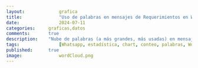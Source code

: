 ```yaml
---
layout: 			grafica
title:  			"Uso de palabras en mensajes de Requerimientos en WhatsApp"
date:   			2024-07-11
categories: 	graficas,datos
comments: 		true
description: 	"Nube de palabras (a más grandes, más usadas) en mensajes de requerimiento en más de 30 grupos de WhatsApp. Se recogen sólo palabras que se hayan repetido en al menos 10 mensajes, caracteres alfanuméricos, sólo números que formen parte de palabras (como '5to') y de los últimos 7 días. La muestra actual va del 7/7/2024 al 15/7/2024"
tags: 				[Whatsapp, estadística, chart, conteo, palabras, WordCloud, Requerimieno, casa, norte, alquiler, anillo]
published: 		true
image: 				wordCloud.png
---
```




  <canvas id="wordCloudChart"></canvas>

  <script>
    // Datos JSON
    var data = [{
  "count": 884,
  "word": "casa"
},
{
  "count": 820,
  "word": "anillo"
},
{
  "count": 754,
  "word": "norte"
},
{
  "count": 671,
  "word": "dormitorios"
},
{
  "count": 656,
  "word": "alquiler"
},
{
  "count": 561,
  "word": "venta"
},
{
  "count": 424,
  "word": "departamento"
},
{
  "count": 421,
  "word": "compra"
},
{
  "count": 420,
  "word": "equipetrol"
},
{
  "count": 386,
  "word": "condominio"
},
{
  "count": 371,
  "word": "ppto"
},
{
  "count": 365,
  "word": "terreno"
},
{
  "count": 239,
  "word": "dentro"
},
{
  "count": 225,
  "word": "4to"
},
{
  "count": 208,
  "word": "acorde"
},
{
  "count": 204,
  "word": "5to"
},
{
  "count": 202,
  "word": "monoambiente"
},
{
  "count": 191,
  "word": "alemana"
},
{
  "count": 190,
  "word": "pago"
},
{
  "count": 174,
  "word": "dormitorio"
},
{
  "count": 168,
  "word": "anticretico"
},
{
  "count": 167,
  "word": "amoblado"
},
{
  "count": 161,
  "word": "contado"
},
{
  "count": 159,
  "word": "oficial"
},
{
  "count": 159,
  "word": "urubo"
},
{
  "count": 153,
  "word": "beni"
},
{
  "count": 147,
  "word": "avenida"
},
{
  "count": 142,
  "word": "fuera"
},
{
  "count": 140,
  "word": "parqueo"
},
{
  "count": 139,
  "word": "solo"
},
{
  "count": 139,
  "word": "urgente"
},
{
  "count": 138,
  "word": "dpto"
},
{
  "count": 137,
  "word": "máximo"
},
{
  "count": 131,
  "word": "tipo"
},
{
  "count": 128,
  "word": "requiero"
},
{
  "count": 124,
  "word": "habitaciones"
},
{
  "count": 119,
  "word": "garaje"
},
{
  "count": 118,
  "word": "oeste"
},
{
  "count": 118,
  "word": "sur"
},
{
  "count": 118,
  "word": "banzer"
},
{
  "count": 117,
  "word": "cerca"
},
{
  "count": 109,
  "word": "preferencia"
},
{
  "count": 107,
  "word": "comercial"
},
{
  "count": 106,
  "word": "inmediata"
},
{
  "count": 102,
  "word": "8vo"
},
{
  "count": 102,
  "word": "6to"
},
{
  "count": 100,
  "word": "superficie"
},
{
  "count": 98,
  "word": "puede"
},
{
  "count": 95,
  "word": "radial"
},
{
  "count": 93,
  "word": "usd"
},
{
  "count": 93,
  "word": "depto"
},
{
  "count": 88,
  "word": "ser"
},
{
  "count": 84,
  "word": "zonas"
},
{
  "count": 82,
  "word": "maximo"
},
{
  "count": 80,
  "word": "max"
},
{
  "count": 74,
  "word": "cambio"
},
{
  "count": 69,
  "word": "7mo"
},
{
  "count": 67,
  "word": "cualquier"
},
{
  "count": 67,
  "word": "local"
},
{
  "count": 66,
  "word": "tenga"
},
{
  "count": 66,
  "word": "toma"
},
{
  "count": 66,
  "word": "doble"
},
{
  "count": 63,
  "word": "dorm"
},
{
  "count": 63,
  "word": "isuto"
},
{
  "count": 60,
  "word": "contacto"
},
{
  "count": 59,
  "word": "amplio"
},
{
  "count": 59,
  "word": "piscina"
},
{
  "count": 58,
  "word": "efectivo"
},
{
  "count": 56,
  "word": "2do"
},
{
  "count": 55,
  "word": "canal"
},
{
  "count": 55,
  "word": "dependencias"
},
{
  "count": 54,
  "word": "este"
},
{
  "count": 54,
  "word": "guardia"
},
{
  "count": 54,
  "word": "ideal"
},
{
  "count": 54,
  "word": "busch"
},
{
  "count": 51,
  "word": "san"
},
{
  "count": 51,
  "word": "edificio"
},
{
  "count": 49,
  "word": "mínimo"
},
{
  "count": 48,
  "word": "oficina"
},
{
  "count": 48,
  "word": "dumont"
},
{
  "count": 48,
  "word": "frente"
},
{
  "count": 47,
  "word": "abierto"
},
{
  "count": 46,
  "word": "sirari"
},
{
  "count": 46,
  "word": "amoblar"
},
{
  "count": 46,
  "word": "características"
},
{
  "count": 45,
  "word": "santos"
},
{
  "count": 43,
  "word": "centro"
},
{
  "count": 43,
  "word": "vivienda"
},
{
  "count": 42,
  "word": "nueva"
},
{
  "count": 42,
  "word": "entrega"
},
{
  "count": 42,
  "word": "remax"
},
{
  "count": 41,
  "word": "coronado"
},
{
  "count": 41,
  "word": "sirve"
},
{
  "count": 41,
  "word": "roca"
},
{
  "count": 40,
  "word": "suite"
},
{
  "count": 40,
  "word": "dos"
},
{
  "count": 40,
  "word": "demás"
},
{
  "count": 40,
  "word": "palmas"
},
{
  "count": 40,
  "word": "mil"
},
{
  "count": 40,
  "word": "hoy"
},
{
  "count": 40,
  "word": "independiente"
},
{
  "count": 39,
  "word": "agente"
},
{
  "count": 39,
  "word": "sociales"
},
{
  "count": 38,
  "word": "expensas"
},
{
  "count": 37,
  "word": "dólares"
},
{
  "count": 36,
  "word": "sky"
},
{
  "count": 36,
  "word": "bolivianos"
},
{
  "count": 36,
  "word": "alrededores"
},
{
  "count": 35,
  "word": "vehículos"
},
{
  "count": 35,
  "word": "urubó"
},
{
  "count": 35,
  "word": "inmueble"
},
{
  "count": 35,
  "word": "3er"
},
{
  "count": 35,
  "word": "paragua"
},
{
  "count": 35,
  "word": "mariana"
},
{
  "count": 35,
  "word": "vía"
},
{
  "count": 34,
  "word": "dependencia"
},
{
  "count": 34,
  "word": "muebles"
},
{
  "count": 34,
  "word": "ver"
},
{
  "count": 34,
  "word": "estrenar"
},
{
  "count": 34,
  "word": "patio"
},
{
  "count": 33,
  "word": "perrotta"
},
{
  "count": 33,
  "word": "negocio"
},
{
  "count": 33,
  "word": "cocina"
},
{
  "count": 33,
  "word": "sólo"
},
{
  "count": 33,
  "word": "nuevo"
},
{
  "count": 33,
  "word": "amoblada"
},
{
  "count": 32,
  "word": "buen"
},
{
  "count": 32,
  "word": "bancario"
},
{
  "count": 32,
  "word": "financiamiento"
},
{
  "count": 32,
  "word": "ubicación"
},
{
  "count": 31,
  "word": "infinity"
},
{
  "count": 31,
  "word": "universidad"
},
{
  "count": 31,
  "word": "calle"
},
{
  "count": 31,
  "word": "áreas"
},
{
  "count": 31,
  "word": "detalle"
},
{
  "count": 30,
  "word": "pirai"
},
{
  "count": 29,
  "word": "oficinas"
},
{
  "count": 29,
  "word": "balcón"
},
{
  "count": 29,
  "word": "antigua"
},
{
  "count": 29,
  "word": "moderna"
},
{
  "count": 29,
  "word": "empresa"
},
{
  "count": 29,
  "word": "pre"
},
{
  "count": 29,
  "word": "info"
},
{
  "count": 29,
  "word": "mejor"
},
{
  "count": 29,
  "word": "cusis"
},
{
  "count": 29,
  "word": "udabol"
},
{
  "count": 29,
  "word": "estado"
},
{
  "count": 28,
  "word": "precio"
},
{
  "count": 28,
  "word": "mutualista"
},
{
  "count": 28,
  "word": "pto"
},
{
  "count": 28,
  "word": "preventa"
},
{
  "count": 27,
  "word": "amplia"
},
{
  "count": 27,
  "word": "parque"
},
{
  "count": 27,
  "word": "quiñones"
},
{
  "count": 27,
  "word": "fabiana"
},
{
  "count": 27,
  "word": "información"
},
{
  "count": 27,
  "word": "cotoca"
},
{
  "count": 26,
  "word": "operacion"
},
{
  "count": 26,
  "word": "aprox"
},
{
  "count": 26,
  "word": "planta"
},
{
  "count": 25,
  "word": "anticrÉtico"
},
{
  "count": 25,
  "word": "principal"
},
{
  "count": 25,
  "word": "tiene"
},
{
  "count": 25,
  "word": "servicio"
},
{
  "count": 25,
  "word": "lujo"
},
{
  "count": 24,
  "word": "colegas"
},
{
  "count": 24,
  "word": "galpon"
},
{
  "count": 24,
  "word": "baño"
},
{
  "count": 24,
  "word": "barrio"
},
{
  "count": 23,
  "word": "baños"
},
{
  "count": 23,
  "word": "anticrético"
},
{
  "count": 23,
  "word": "9no"
},
{
  "count": 23,
  "word": "directo"
},
{
  "count": 23,
  "word": "similar"
},
{
  "count": 23,
  "word": "enviar"
},
{
  "count": 22,
  "word": "restaurante"
},
{
  "count": 22,
  "word": "inmobiliaria"
},
{
  "count": 22,
  "word": "condominios"
},
{
  "count": 22,
  "word": "hacienda"
},
{
  "count": 22,
  "word": "escritorio"
},
{
  "count": 22,
  "word": "ambientes"
},
{
  "count": 22,
  "word": "propietario"
},
{
  "count": 21,
  "word": "trato"
},
{
  "count": 21,
  "word": "ref"
},
{
  "count": 21,
  "word": "churrasquera"
},
{
  "count": 21,
  "word": "remanso"
},
{
  "count": 21,
  "word": "mayor"
},
{
  "count": 21,
  "word": "carretera"
},
{
  "count": 21,
  "word": "santa"
},
{
  "count": 21,
  "word": "minimo"
},
{
  "count": 21,
  "word": "cerrado"
},
{
  "count": 20,
  "word": "century"
},
{
  "count": 20,
  "word": "crédito"
},
{
  "count": 20,
  "word": "construcción"
},
{
  "count": 20,
  "word": "c21"
},
{
  "count": 20,
  "word": "colinas"
},
{
  "count": 20,
  "word": "virgen"
},
{
  "count": 20,
  "word": "presup"
},
{
  "count": 20,
  "word": "mts2"
},
{
  "count": 20,
  "word": "comisión"
},
{
  "count": 20,
  "word": "sup"
},
{
  "count": 20,
  "word": "galpón"
},
{
  "count": 20,
  "word": "500"
},
{
  "count": 20,
  "word": "propiedad"
},
{
  "count": 19,
  "word": "paga"
},
{
  "count": 19,
  "word": "meses"
},
{
  "count": 19,
  "word": "cruz"
},
{
  "count": 19,
  "word": "años"
},
{
  "count": 19,
  "word": "operaciÓn"
},
{
  "count": 19,
  "word": "preferentemente"
},
{
  "count": 18,
  "word": "mañana"
},
{
  "count": 18,
  "word": "pasos"
},
{
  "count": 18,
  "word": "urbari"
},
{
  "count": 18,
  "word": "inversión"
},
{
  "count": 18,
  "word": "sevillas"
},
{
  "count": 18,
  "word": "garage"
},
{
  "count": 17,
  "word": "aprobado"
},
{
  "count": 17,
  "word": "colina"
},
{
  "count": 17,
  "word": "hectáreas"
},
{
  "count": 17,
  "word": "facturado"
},
{
  "count": 17,
  "word": "smart"
},
{
  "count": 17,
  "word": "plaza"
},
{
  "count": 17,
  "word": "inf"
},
{
  "count": 17,
  "word": "cliente"
},
{
  "count": 17,
  "word": "adelante"
},
{
  "count": 17,
  "word": "busco"
},
{
  "count": 17,
  "word": "villa"
},
{
  "count": 17,
  "word": "personas"
},
{
  "count": 17,
  "word": "habitaciónes"
},
{
  "count": 17,
  "word": "bush"
},
{
  "count": 16,
  "word": "inbox"
},
{
  "count": 16,
  "word": "esté"
},
{
  "count": 16,
  "word": "mas"
},
{
  "count": 16,
  "word": "dolares"
},
{
  "count": 16,
  "word": "aproximadamente"
},
{
  "count": 16,
  "word": "incluidas"
},
{
  "count": 16,
  "word": "piso"
},
{
  "count": 16,
  "word": "cond"
},
{
  "count": 16,
  "word": "pisos"
},
{
  "count": 16,
  "word": "libre"
},
{
  "count": 16,
  "word": "urbano"
},
{
  "count": 16,
  "word": "tres"
},
{
  "count": 15,
  "word": "gravamen"
},
{
  "count": 15,
  "word": "macororo"
},
{
  "count": 15,
  "word": "plan"
},
{
  "count": 15,
  "word": "requerimientos"
},
{
  "count": 15,
  "word": "maría"
},
{
  "count": 15,
  "word": "real"
},
{
  "count": 15,
  "word": "arriba"
},
{
  "count": 15,
  "word": "posible"
},
{
  "count": 15,
  "word": "visitar"
},
{
  "count": 15,
  "word": "visita"
},
{
  "count": 15,
  "word": "industrial"
},
{
  "count": 15,
  "word": "golf"
},
{
  "count": 15,
  "word": "moderno"
},
{
  "count": 15,
  "word": "asesora"
},
{
  "count": 14,
  "word": "cualquiera"
},
{
  "count": 14,
  "word": "menos"
},
{
  "count": 14,
  "word": "pequeña"
},
{
  "count": 14,
  "word": "living"
},
{
  "count": 14,
  "word": "casas"
},
{
  "count": 14,
  "word": "suelo"
},
{
  "count": 14,
  "word": "acepten"
},
{
  "count": 14,
  "word": "plantas"
},
{
  "count": 14,
  "word": "uso"
},
{
  "count": 14,
  "word": "ofertas"
},
{
  "count": 14,
  "word": "piraí"
},
{
  "count": 14,
  "word": "mínima"
},
{
  "count": 13,
  "word": "operación"
},
{
  "count": 13,
  "word": "500bs"
},
{
  "count": 13,
  "word": "1er"
},
{
  "count": 13,
  "word": "indistinta"
},
{
  "count": 13,
  "word": "mascotas"
},
{
  "count": 13,
  "word": "mantenido"
},
{
  "count": 13,
  "word": "conexion"
},
{
  "count": 13,
  "word": "estate"
},
{
  "count": 13,
  "word": "gimac"
},
{
  "count": 13,
  "word": "cerrar"
},
{
  "count": 13,
  "word": "sala"
},
{
  "count": 13,
  "word": "banco"
},
{
  "count": 13,
  "word": "irala"
},
{
  "count": 13,
  "word": "inmobiliario"
},
{
  "count": 13,
  "word": "mayo"
},
{
  "count": 13,
  "word": "mt2"
},
{
  "count": 12,
  "word": "studio"
},
{
  "count": 12,
  "word": "máx"
},
{
  "count": 12,
  "word": "credito"
},
{
  "count": 12,
  "word": "telf"
},
{
  "count": 12,
  "word": "porton"
},
{
  "count": 12,
  "word": "lote"
},
{
  "count": 12,
  "word": "centenario"
},
{
  "count": 12,
  "word": "tengan"
},
{
  "count": 12,
  "word": "colegio"
},
{
  "count": 12,
  "word": "httpslinktreeblurealtybolivia"
},
{
  "count": 12,
  "word": "puente"
},
{
  "count": 12,
  "word": "sevilla"
},
{
  "count": 12,
  "word": "jardín"
},
{
  "count": 12,
  "word": "requiere"
},
{
  "count": 12,
  "word": "rojas"
},
{
  "count": 12,
  "word": "aurelio"
},
{
  "count": 12,
  "word": "indispensable"
},
{
  "count": 12,
  "word": "cen"
},
{
  "count": 12,
  "word": "esquina"
},
{
  "count": 12,
  "word": "condiciones"
},
{
  "count": 11,
  "word": "servicios"
},
{
  "count": 11,
  "word": "hab"
},
{
  "count": 11,
  "word": "nota"
},
{
  "count": 11,
  "word": "electrica"
},
{
  "count": 11,
  "word": "media"
},
{
  "count": 11,
  "word": "500m2"
},
{
  "count": 11,
  "word": "jardin"
},
{
  "count": 11,
  "word": "hacer"
},
{
  "count": 11,
  "word": "tarde"
},
{
  "count": 11,
  "word": "energia"
},
{
  "count": 11,
  "word": "embardado"
},
{
  "count": 11,
  "word": "village"
},
{
  "count": 11,
  "word": "cuarto"
},
{
  "count": 11,
  "word": "informacion"
},
{
  "count": 11,
  "word": "cumavi"
},
{
  "count": 11,
  "word": "gas"
},
{
  "count": 11,
  "word": "cercano"
},
{
  "count": 11,
  "word": "mostrar"
},
{
  "count": 11,
  "word": "agua"
},
{
  "count": 11,
  "word": "aumentar"
},
{
  "count": 11,
  "word": "medidor"
},
{
  "count": 11,
  "word": "trifasica"
},
{
  "count": 11,
  "word": "agosto"
},
{
  "count": 11,
  "word": "habitable"
},
{
  "count": 11,
  "word": "departamentos"
},
{
  "count": 11,
  "word": "año"
},
{
  "count": 11,
  "word": "camiri"
},
{
  "count": 11,
  "word": "lejos"
},
{
  "count": 11,
  "word": "lugar"
},
{
  "count": 11,
  "word": "comedor"
},
{
  "count": 10,
  "word": "velarde"
},
{
  "count": 10,
  "word": "alto"
},
{
  "count": 10,
  "word": "saldo"
},
{
  "count": 10,
  "word": "fontana"
},
{
  "count": 10,
  "word": "vehículo"
},
{
  "count": 10,
  "word": "upsa"
},
{
  "count": 10,
  "word": "capacidad"
},
{
  "count": 10,
  "word": "prime"
},
{
  "count": 10,
  "word": "cel"
},
{
  "count": 10,
  "word": "mainter"
},
{
  "count": 10,
  "word": "vista"
},
{
  "count": 10,
  "word": "excelente"
},
{
  "count": 10,
  "word": "amplios"
},
{
  "count": 10,
  "word": "negociable"
}];

    // Convertir los datos JSON a la estructura requerida
    var labels = data.map(item => item.word);
    var values = data.map(item => item.count);

    // Función de normalización lineal para escalar los valores
    function normalize(values, newMin, newMax) {
      var min = Math.min(...values);
      var max = Math.max(...values);
      return values.map(value => ((value - min) * (newMax - newMin)) / (max - min) + newMin);
    }

    // Escalar los valores para que estén entre 9 y 90
    var sizes = normalize(values, 10, 150);
    //var sizes = values;

    // Configuración del gráfico
    const config = {
      type: 'wordCloud',
      data: {
        labels: labels,
        datasets: [
          {
            label: 'Importancia',
            data: sizes,
            backgroundColor: '#17BAEF' // Color de las palabras
          },
        ],
      },
      options: {
        plugins: {
          legend: {
            display: false // Ocultar leyenda
          }
        },
        maintainAspectRatio: false, // No mantener la relación de aspecto
        responsive: true // Hacer que el gráfico sea responsive
      }
    };

    // Crear la instancia del gráfico de nube de palabras
    var ctx = document.getElementById('wordCloudChart').getContext('2d');
    new Chart(ctx, config);
  </script>

